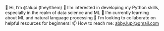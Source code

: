 👋 Hi, I’m @alupi (they/them)
👀 I’m interested in developing my Python skills, especially in the realm of data science and ML
🌱 I’m currently learning about ML and natural language processing
💞️ I’m looking to collaborate on helpful resources for beginners!
📫 How to reach me: abby.lupi@gmail.com

<!---
alupi/alupi is a ✨ special ✨ repository because its `README.md` (this file) appears on your GitHub profile.
You can click the Preview link to take a look at your changes.
--->
